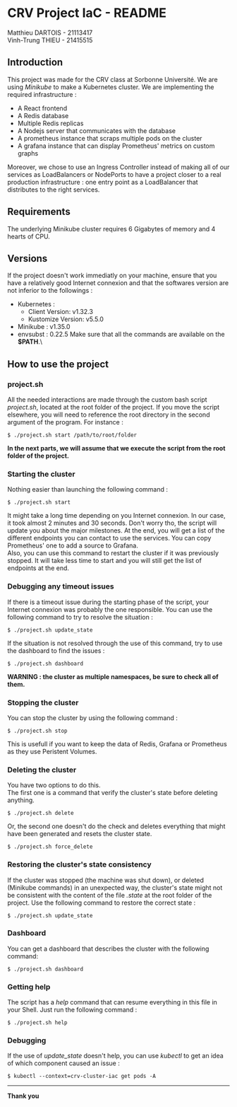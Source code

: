 # CRV Project IaC - README
Matthieu DARTOIS - 21113417\
Vinh-Trung THIEU - 21415515

## Introduction
This project was made for the CRV class at Sorbonne Université. We are using *Minikube* to make a Kubernetes cluster. We are implementing the required infrastructure :
- A React frontend
- A Redis database
- Multiple Redis replicas
- A Nodejs server that communicates with the database
- A prometheus instance that scraps multiple pods on the cluster
- A grafana instance that can display Prometheus' metrics on custom graphs

Moreover, we chose to use an Ingress Controller instead of making all of our services as LoadBalancers or NodePorts to have a project closer to a real production infrastructure : one entry point as a LoadBalancer that distributes to the right services.

## Requirements
The underlying Minikube cluster requires 6 Gigabytes of memory and 4 hearts of CPU.

## Versions
If the project doesn't work immediatly on your machine, ensure that you have a relatively good Internet connexion and that the softwares version are not inferior to the followings :
- Kubernetes :
    - Client Version: v1.32.3
    - Kustomize Version: v5.5.0
- Minikube : v1.35.0
- envsubst : 0.22.5
Make sure that all the commands are available on the **$PATH**.\

## How to use the project
### project.sh
All the needed interactions are made through the custom bash script *project.sh*, located at the root folder of the project. If you move the script elsewhere, you will need to reference the root directory in the second argument of the program. For instance :
```
$ ./project.sh start /path/to/root/folder
```
**In the next parts, we will assume that we execute the script from the root folder of the project.**

### Starting the cluster
Nothing easier than launching the following command :
```
$ ./project.sh start
```
It might take a long time depending on you Internet connexion. In our case, it took almost 2 minutes and 30 seconds. Don't worry tho, the script will update you about the major milestones. At the end, you will get a list of the different endpoints you can contact to use the services. You can copy Prometheus' one to add a source to Grafana.\
Also, you can use this command to restart the cluster if it was previously stopped. It will take less time to start and you will still get the list of endpoints at the end.

### Debugging any timeout issues
If there is a timeout issue during the starting phase of the script, your Internet connexion was probably the one responsible. You can use the following command to try to resolve the situation :
```
$ ./project.sh update_state
```
If the situation is not resolved through the use of this command, try to use the dashboard to find the issues :
```
$ ./project.sh dashboard
```
**WARNING : the cluster as multiple namespaces, be sure to check all of them.**

### Stopping the cluster
You can stop the cluster by using the following command :
```
$ ./project.sh stop
```
This is usefull if you want to keep the data of Redis, Grafana or Prometheus as they use Peristent Volumes.

### Deleting the cluster
You have two options to do this.\
The first one is a command that verify the cluster's state before deleting anything. 
```
$ ./project.sh delete
```
Or, the second one doesn't do the check and deletes everything that might have been generated and resets the cluster state.
```
$ ./project.sh force_delete
```

### Restoring the cluster's state consistency
If the cluster was stopped (the machine was shut down), or deleted (Minikube commands) in an unexpected way, the cluster's state might not be consistent with the content of the file *.state* at the root folder of the project. Use the following command to restore the correct state :
```
$ ./project.sh update_state
```

### Dashboard
You can get a dashboard that describes the cluster with the following command:
```
$ ./project.sh dashboard
```

### Getting help
The script has a *help* command that can resume everything in this file in your Shell. Just run the following command :
```
$ ./project.sh help
```

### Debugging
If the use of *update_state* doesn't help, you can use *kubectl* to get an idea of which component caused an issue :
```
$ kubectl --context=crv-cluster-iac get pods -A 
```

---

**Thank you**
